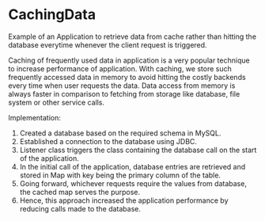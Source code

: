 # CachingData

Example of an Application to retrieve data from cache rather than hitting the database everytime whenever the client request is triggered.

Caching of frequently used data in application is a very popular technique to increase performance of application. 
With caching, we store such frequently accessed data in memory to avoid hitting the costly backends every time when user requests the data.
Data access from memory is always faster in comparison to fetching from storage like database, file system or other service calls.

Implementation:

  1. Created a database based on the required schema in MySQL.
  2. Established a connection to the database using JDBC.
  3. Listener class triggers the class containing the database call on the start of the application.
  4. In the initial call of the application, database entries are retrieved and stored in Map with key being the primary column of the table.
  5. Going forward, whichever requests require the values from database, the cached map serves the purpose.
  6. Hence, this approach increased the application performance by reducing calls made to the database.
